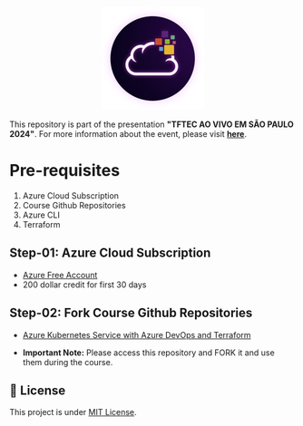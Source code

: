 <p align="center">
<img src="assets/images/unicast_logo.png">
</p>

This repository is part of the presentation **"TFTEC AO VIVO EM SÃO PAULO 2024"**. For more information about the event, please visit [**here**](https://www.tftec.com.br/tftecaovivo-2024/).

# Pre-requisites

1. Azure Cloud Subscription
2. Course Github Repositories
3. Azure CLI
4. Terraform

## Step-01: Azure Cloud Subscription

- [Azure Free Account](https://azure.microsoft.com/en-in/free/)
- 200 dollar credit for first 30 days

## Step-02: Fork Course Github Repositories

- [Azure Kubernetes Service with Azure DevOps and Terraform](https://github.com/asilvajunior/tftec-terraform-aovivo-24)

- **Important Note:** Please access this repository and FORK it and use them during the course.

## :memo: License

This project is under [MIT License](./LICENSE).
